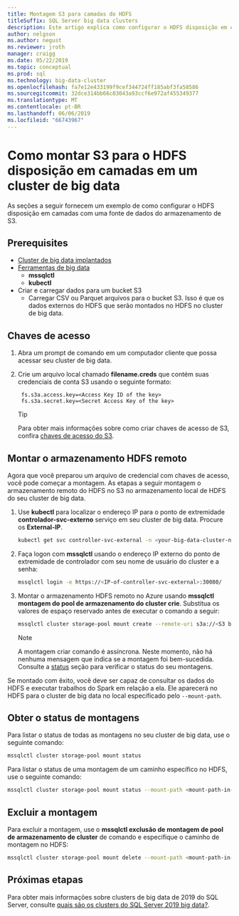 ```yaml
---
title: Montagem S3 para camadas do HDFS
titleSuffix: SQL Server big data clusters
description: Este artigo explica como configurar o HDFS disposição em camadas para montar um sistema de arquivo externo do S3 no HDFS em um cluster de big data do SQL Server 2019 (visualização).
author: nelgson
ms.author: negust
ms.reviewer: jroth
manager: craigg
ms.date: 05/22/2019
ms.topic: conceptual
ms.prod: sql
ms.technology: big-data-cluster
ms.openlocfilehash: fa7e12e433199f9cef344724ff185abf3fa58586
ms.sourcegitcommit: 32dce314bb66c03043a93ccf6e972af455349377
ms.translationtype: MT
ms.contentlocale: pt-BR
ms.lasthandoff: 06/06/2019
ms.locfileid: "66743967"
---
```

# <a name="how-to-mount-s3-for-hdfs-tiering-in-a-big-data-cluster"></a>Como montar S3 para o HDFS disposição em camadas em um cluster de big data

As seções a seguir fornecem um exemplo de como configurar o HDFS disposição em camadas com uma fonte de dados do armazenamento de S3.

## <a name="prerequisites"></a>Prerequisites

- [Cluster de big data implantados](deployment-guidance.md)
- [Ferramentas de big data](deploy-big-data-tools.md)
  - **mssqlctl**
  - **kubectl**
- Criar e carregar dados para um bucket S3 
  - Carregar CSV ou Parquet arquivos para o bucket S3. Isso é que os dados externos do HDFS que serão montados no HDFS no cluster de big data.

## <a name="access-keys"></a>Chaves de acesso

1. Abra um prompt de comando em um computador cliente que possa acessar seu cluster de big data.

1. Crie um arquivo local chamado **filename.creds** que contém suas credenciais de conta S3 usando o seguinte formato:

   ```text
    fs.s3a.access.key=<Access Key ID of the key>
    fs.s3a.secret.key=<Secret Access Key of the key>
   ```

   > [!TIP]
   > Para obter mais informações sobre como criar chaves de acesso de S3, confira [chaves de acesso do S3](https://docs.aws.amazon.com/general/latest/gr/aws-sec-cred-types.html#access-keys-and-secret-access-keys).

## <a id="mount"></a> Montar o armazenamento HDFS remoto

Agora que você preparou um arquivo de credencial com chaves de acesso, você pode começar a montagem. As etapas a seguir montagem o armazenamento remoto do HDFS no S3 no armazenamento local de HDFS do seu cluster de big data.

1. Use **kubectl** para localizar o endereço IP para o ponto de extremidade **controlador-svc-externo** serviço em seu cluster de big data. Procure os **External-IP**.

   ```bash
   kubectl get svc controller-svc-external -n <your-big-data-cluster-name>
   ```

1. Faça logon com **mssqlctl** usando o endereço IP externo do ponto de extremidade de controlador com seu nome de usuário do cluster e a senha:

   ```bash
   mssqlctl login -e https://<IP-of-controller-svc-external>:30080/
   ```

1. Montar o armazenamento HDFS remoto no Azure usando **mssqlctl montagem do pool de armazenamento do cluster crie**. Substitua os valores de espaço reservado antes de executar o comando a seguir:

   ```bash
   mssqlctl cluster storage-pool mount create --remote-uri s3a://<S3 bucket name> --mount-path /mounts/<mount-name> --credential-file <path-to-s3-credentials>/file.creds
   ```

   > [!NOTE]
   > A montagem criar comando é assíncrona. Neste momento, não há nenhuma mensagem que indica se a montagem foi bem-sucedida. Consulte a [status](#status) seção para verificar o status do seu montagens.

Se montado com êxito, você deve ser capaz de consultar os dados do HDFS e executar trabalhos do Spark em relação a ela. Ele aparecerá no HDFS para o cluster de big data no local especificado pelo `--mount-path`.

## <a id="status"></a> Obter o status de montagens

Para listar o status de todas as montagens no seu cluster de big data, use o seguinte comando:

```bash
mssqlctl cluster storage-pool mount status
```

Para listar o status de uma montagem de um caminho específico no HDFS, use o seguinte comando:

```bash
mssqlctl cluster storage-pool mount status --mount-path <mount-path-in-hdfs>
```

## <a id="delete"></a> Excluir a montagem

Para excluir a montagem, use o **mssqlctl exclusão de montagem de pool de armazenamento de cluster** de comando e especifique o caminho de montagem no HDFS:

```bash
mssqlctl cluster storage-pool mount delete --mount-path <mount-path-in-hdfs>
```

## <a name="next-steps"></a>Próximas etapas

Para obter mais informações sobre clusters de big data de 2019 do SQL Server, consulte [quais são os clusters do SQL Server 2019 big data?](big-data-cluster-overview.md).
